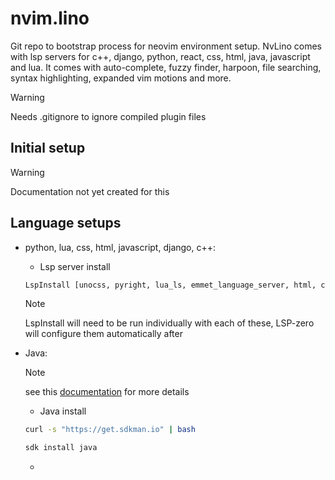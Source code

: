 # nvim.lino

Git repo to bootstrap process for neovim environment setup. NvLino comes with lsp servers for c++, django, python, react, css, html, java, javascript and lua. It comes with auto-complete, fuzzy finder, harpoon, file searching, syntax highlighting, expanded vim motions and more.

> [!Warning]
> Needs .gitignore to ignore compiled plugin files

## Initial setup
> [!Warning]
> Documentation not yet created for this

## Language setups

- python, lua, css, html, javascript, django, c++:
    - Lsp server install 
    ```bash
    LspInstall [unocss, pyright, lua_ls, emmet_language_server, html, clangd, emmet_ls, tailwindcss, jdtls]
    ```
    > [!Note]
    > LspInstall will need to be run individually with each of these, LSP-zero will configure them automatically after

- Java:
    > [!Note]
    > see this [documentation](https://github.com/VonHeikemen/lsp-zero.nvim/blob/v2.x/doc/md/guides/setup-with-nvim-jdtls.md) for more details  

    - Java install
    ```bash
    curl -s "https://get.sdkman.io" | bash
    ```
    ```bash
    sdk install java
    ```
    -

    
